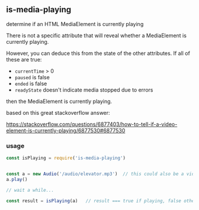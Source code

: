 ## is-media-playing

determine if an HTML MediaElement is currently playing

There is not a specific attribute that will reveal whether a MediaElement is currently playing.

However, you can deduce this from the state of the other attributes. If all of these are true:
* `currentTime` > 0
* `paused` is false
* `ended` is false
* `readyState` doesn't indicate media stopped due to errors

then the MediaElement is currently playing.

based on this great stackoverflow answer:

https://stackoverflow.com/questions/6877403/how-to-tell-if-a-video-element-is-currently-playing/6877530#6877530

### usage

```javascript
const isPlaying = require('is-media-playing')


const a = new Audio('/audio/elevator.mp3')  // this could also be a video element
a.play()

// wait a while...

const result = isPlaying(a)   // result === true if playing, false otherwise
```
